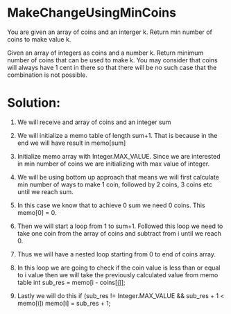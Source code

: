 # MakeChangeUsingMinCoins
You are given an array of coins and an interger k. Return min number of coins to make value k.

Given an array of integers as coins and a number k. Return minimum number of
coins that can be used to make k. You may consider that coins will always have
1 cent in there so that there will be no such case that the combination is 
not possible.

# Solution:

1. We will receive and array of coins and an integer sum

2. We will initialize a memo table of length sum+1. That is because in the end we will have result in memo[sum]

3. Initialize memo array with Integer.MAX_VALUE. Since we are interested in min number of coins we are initializing with max value of integer.

4. We will be using bottom up approach that means we will first calculate min number of ways to make 1 coin, followed by 2 coins, 3 coins etc until we reach sum.

5. In this case we know that to achieve 0 sum we need 0 coins. This memo[0] = 0.

6. Then we will start a loop from 1 to sum+1. Followed this loop we need to take one coin from the array of coins and subtract from i until we reach 0.

7. Thus we will have a nested loop starting from 0 to end of coins array.

8. In this loop we are going to check if the coin value is less than or equal to i value then we will take the previously calculated value from memo table 
int sub_res = memo[i - coins[j]];

9. Lastly we will do this
if (sub_res != Integer.MAX_VALUE
	&& sub_res + 1 < memo[i])
	  memo[i] = sub_res + 1;
